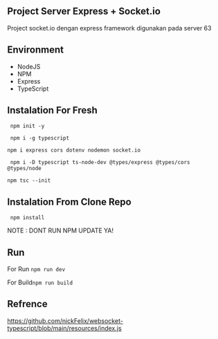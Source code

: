 ## Project Server Express + Socket.io 

Project socket.io dengan express framework digunakan pada server 63

## Environment
 - NodeJS
 - NPM
 - Express
 - TypeScript

## Instalation For Fresh
 `` npm init -y``

 `` npm i -g typescript``

 `` npm i express cors dotenv nodemon socket.io ``

 `` npm i -D typescript ts-node-dev @types/express @types/cors @types/node``

 `` npm tsc --init ``

## Instalation From Clone Repo
 `` npm install``
 
NOTE : DONT RUN NPM UPDATE YA!

## Run 
 For Run `` npm run dev ``
 
 For Build`` npm run build ``
 

## Refrence

https://github.com/nickFelix/websocket-typescript/blob/main/resources/index.js